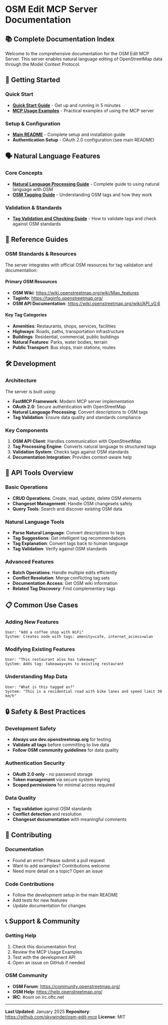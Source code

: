 # OSM Edit MCP Server Documentation

## 📚 Complete Documentation Index

Welcome to the comprehensive documentation for the OSM Edit MCP Server. This server enables natural language editing of OpenStreetMap data through the Model Context Protocol.

## 🚀 Getting Started

### Quick Start
- **[Quick Start Guide](quick-start-guide.md)** - Get up and running in 5 minutes
- **[MCP Usage Examples](mcp-usage-examples.md)** - Practical examples of using the MCP server

### Setup & Configuration
- **[Main README](../README.md)** - Complete setup and installation guide
- **Authentication Setup** - OAuth 2.0 configuration (see main README)

## 🗣️ Natural Language Features

### Core Concepts
- **[Natural Language Processing Guide](natural-language-processing-guide.md)** - Complete guide to using natural language with OSM
- **[OSM Tagging Guide](osm-tagging-guide.md)** - Understanding OSM tags and how they work

### Validation & Standards
- **[Tag Validation and Checking Guide](tag-validation-and-checking.md)** - How to validate tags and check against OSM standards

## 📖 Reference Guides

### OSM Standards & Resources
The server integrates with official OSM resources for tag validation and documentation:

#### Primary OSM Resources
- **OSM Wiki**: https://wiki.openstreetmap.org/wiki/Map_features
- **Taginfo**: https://taginfo.openstreetmap.org/
- **OSM API Documentation**: https://wiki.openstreetmap.org/wiki/API_v0.6

#### Key Tag Categories
- **Amenities**: Restaurants, shops, services, facilities
- **Highways**: Roads, paths, transportation infrastructure
- **Buildings**: Residential, commercial, public buildings
- **Natural Features**: Parks, water bodies, terrain
- **Public Transport**: Bus stops, train stations, routes

## 🛠️ Development

### Architecture
The server is built using:
- **FastMCP Framework**: Modern MCP server implementation
- **OAuth 2.0**: Secure authentication with OpenStreetMap
- **Natural Language Processing**: Convert descriptions to OSM tags
- **Tag Validation**: Ensure data quality and standards compliance

### Key Components
1. **OSM API Client**: Handles communication with OpenStreetMap
2. **Tag Processing Engine**: Converts natural language to structured tags
3. **Validation System**: Checks tags against OSM standards
4. **Documentation Integration**: Provides context-aware help

## 🔧 API Tools Overview

### Basic Operations
- **CRUD Operations**: Create, read, update, delete OSM elements
- **Changeset Management**: Handle OSM changesets safely
- **Query Tools**: Search and discover existing OSM data

### Natural Language Tools
- **Parse Natural Language**: Convert descriptions to tags
- **Tag Suggestions**: Get intelligent tag recommendations
- **Tag Explanation**: Convert tags back to human language
- **Tag Validation**: Verify against OSM standards

### Advanced Features
- **Batch Operations**: Handle multiple edits efficiently
- **Conflict Resolution**: Merge conflicting tag sets
- **Documentation Access**: Get OSM wiki information
- **Related Tag Discovery**: Find complementary tags

## 📋 Common Use Cases

### Adding New Features
```
User: "Add a coffee shop with WiFi"
System: Creates node with tags: amenity=cafe, internet_access=wlan
```

### Modifying Existing Features
```
User: "This restaurant also has takeaway"
System: Adds tag: takeaway=yes to existing restaurant
```

### Understanding Map Data
```
User: "What is this tagged as?"
System: "This is a residential road with bike lanes and speed limit 30 km/h"
```

## 🔒 Safety & Best Practices

### Development Safety
- **Always use dev.openstreetmap.org** for testing
- **Validate all tags** before committing to live data
- **Follow OSM community guidelines** for data quality

### Authentication Security
- **OAuth 2.0 only** - no password storage
- **Token management** via secure system keyring
- **Scoped permissions** for minimal access required

### Data Quality
- **Tag validation** against OSM standards
- **Conflict detection** and resolution
- **Changeset documentation** with meaningful comments

## 🤝 Contributing

### Documentation
- Found an error? Please submit a pull request
- Want to add examples? Contributions welcome
- Need more detail on a topic? Open an issue

### Code Contributions
- Follow the development setup in the main README
- Add tests for new features
- Update documentation for changes

## 📞 Support & Community

### Getting Help
1. Check this documentation first
2. Review the MCP Usage Examples
3. Test with the development API
4. Open an issue on GitHub if needed

### OSM Community
- **OSM Forum**: https://community.openstreetmap.org/
- **OSM Help**: https://help.openstreetmap.org/
- **IRC**: #osm on irc.oftc.net

---

**Last Updated**: January 2025
**Repository**: https://github.com/skywinder/osm-edit-mcp
**License**: MIT